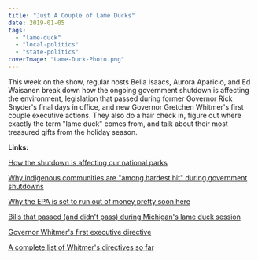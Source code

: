 ```yaml
---
title: "Just A Couple of Lame Ducks"
date: 2019-01-05
tags: 
  - "lame-duck"
  - "local-politics"
  - "state-politics"
coverImage: "Lame-Duck-Photo.png"
---
```


This week on the show, regular hosts Bella Isaacs, Aurora Aparicio, and Ed Waisanen break down how the ongoing government shutdown is affecting the environment, legislation that passed during former Governor Rick Snyder's final days in office, and new Governor Gretchen Whitmer's first couple executive actions. They also do a hair check in, figure out where exactly the term "lame duck" comes from, and talk about their most treasured gifts from the holiday season.

<!--more-->

**Links:** 

[How the shutdown is affecting our national parks](https://www.theguardian.com/environment/2019/jan/03/national-parks-government-shutdown-trump) 

[Why indigenous communities are "among hardest hit" during government shutdowns](https://www.salon.com/2019/01/03/native-americans-among-hardest-hit-by-trump-shutdown-depleted-stores-understaffed-clinics/)

[Why the EPA is set to run out of money pretty soon here](https://www.huffpost.com/entry/epa-government-shutdown-furlough-2018_n_5c25657fe4b05c88b6febe88) 

[Bills that passed (and didn't pass) during Michigan's lame duck session](https://www.bridgemi.com/public-sector/thats-wrap-what-bills-passed-died-michigan-lame-duck-ages) 

[Governor Whitmer's first executive directive](https://www.interlochenpublicradio.org/post/governor-gretchen-whitmer-signs-first-executive-directive) 

[A complete list of Whitmer's directives so far](https://www.wxyz.com/news/heres-a-list-of-the-executive-directives-signed-by-gov-gretchen-whitmer-so-far)
